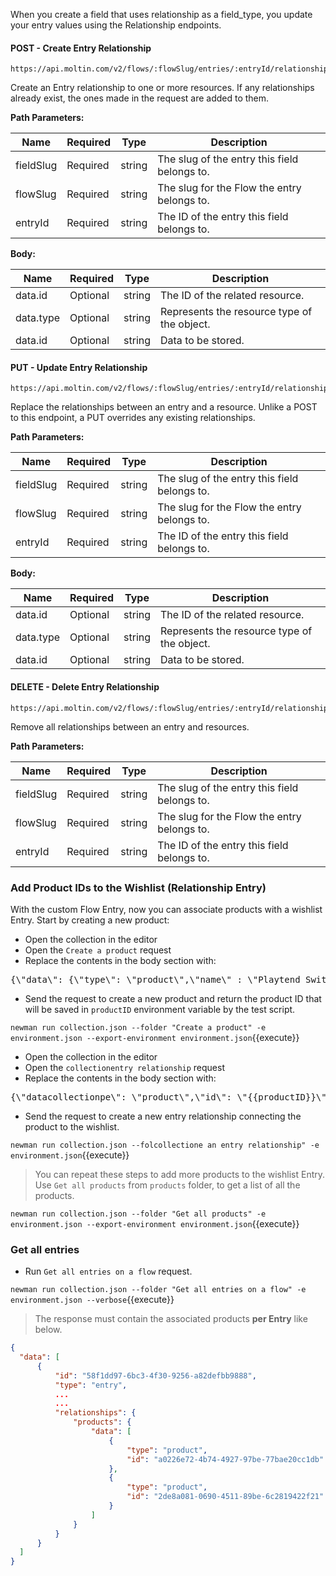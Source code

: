When you create a field that uses relationship as a field_type, you update your entry values using the Relationship endpoints.

#### POST - Create Entry Relationship

```url
https://api.moltin.com/v2/flows/:flowSlug/entries/:entryId/relationships/:fieldSlug
```

Create an Entry relationship to one or more resources. If any relationships already exist, the ones made in the request are added to them.

**Path Parameters:**

|Name|	Required|	Type|	Description|
|--------|----------|----------|----------|
|fieldSlug|	Required|	string|	The slug of the entry this field belongs to.|
|flowSlug|	Required|	string|	The slug for the Flow the entry belongs to.|
|entryId|	Required|	string|	The ID of the entry this field belongs to.|

**Body:**

|Name|	Required|	Type|	Description|
|--------|----------|----------|----------|
|data.id|	Optional|	string|	The ID of the related resource.|
|data.type|	Optional|	string|	Represents the resource type of the object.|
|data.id|	Optional|	string|	Data to be stored.|

#### PUT - Update Entry Relationship

```url
https://api.moltin.com/v2/flows/:flowSlug/entries/:entryId/relationships/:fieldSlug
```

Replace the relationships between an entry and a resource. Unlike a POST to this endpoint, a PUT overrides any existing relationships.

**Path Parameters:**

|Name|	Required|	Type|	Description|
|--------|----------|----------|----------|
|fieldSlug|	Required|	string|	The slug of the entry this field belongs to.|
|flowSlug|	Required|	string|	The slug for the Flow the entry belongs to.|
|entryId|	Required|	string|	The ID of the entry this field belongs to.|

**Body:**

|Name|	Required|	Type|	Description|
|--------|----------|----------|----------|
|data.id|	Optional|	string|	The ID of the related resource.|
|data.type|	Optional|	string|	Represents the resource type of the object.|
|data.id|	Optional|	string|	Data to be stored.|

#### DELETE - Delete Entry Relationship

```url
https://api.moltin.com/v2/flows/:flowSlug/entries/:entryId/relationships/:fieldSlug
```

Remove all relationships between an entry and resources.

**Path Parameters:**

|Name|	Required|	Type|	Description|
|--------|----------|----------|----------|
|fieldSlug|	Required|	string|	The slug of the entry this field belongs to.|
|flowSlug|	Required|	string|	The slug for the Flow the entry belongs to.|
|entryId|	Required|	string|	The ID of the entry this field belongs to.|


### Add Product IDs to the Wishlist (Relationship Entry)

With the custom Flow Entry, now you can associate products with a wishlist Entry. Start by creating a new product:

* Open the collection in the editor
* Open the `Create a product` request
* Replace the contents in the body section with:

<pre class="file" data-filename="collection.json" data-target="insert" data-marker="#PRODUCT-BODY">
{\"data\": {\"type\": \"product\",\"name\" : \"Playtend Switch Controller Pro Slim\",\"slug\": \"playtend-switch-controller-pro-slim\", \"sku\": \"PSAL01-{COLOUR}-1\",\"manage_stock\": false,\"description\": \"Playtend Switch Controller Pro Slim\",\"status\" : \"live\",\"commodity_type\": \"physical\",\"price\": [{ \"amount\": 7000, \"currency\": \"USD\", \"includes_tax\": true}]}}
</pre>

* Send the request to create a new product and return the product ID that will be saved in `productID` environment variable by the test script.

`newman run collection.json --folder "Create a product" -e environment.json --export-environment environment.json`{{execute}}

* Open the collection in the editor
* Open the `collectionentry relationship` request
* Replace the contents in the body section with:

<pre class="file" data-filename="collection.json" data-target="insert" data-marker="#ENTRY-REL-BODY">
{\"datacollectionpe\": \"product\",\"id\": \"{{productID}}\"}]}
</pre>

* Send the request to create a new entry relationship connecting the product to the wishlist.

`newman run collection.json --folcollectione an entry relationship" -e environment.json`{{execute}}

>You can repeat these steps to add more products to the wishlist Entry. Use `Get all products` from `products` folder, to get a list of all the products.

`newman run collection.json --folder "Get all products" -e environment.json --export-environment environment.json`{{execute}}

### Get all entries

* Run `Get all entries on a flow` request.

`newman run collection.json --folder "Get all entries on a flow" -e environment.json --verbose`{{execute}}

>The response must contain the associated products **per Entry** like below.

```json
{
  "data": [
      {
          "id": "58f1dd97-6bc3-4f30-9256-a82defbb9888",
          "type": "entry",
          ...
          ...
          "relationships": {
              "products": {
                  "data": [
                      {
                          "type": "product",
                          "id": "a0226e72-4b74-4927-97be-77bae20cc1db"
                      },
                      {
                          "type": "product",
                          "id": "2de8a081-0690-4511-89be-6c2819422f21"
                      }
                  ]
              }
          }
      }
  ]
}
```